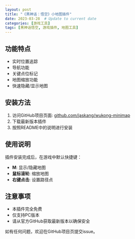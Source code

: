 ```yaml
---
layout: post
title: "《黑神话：悟空》小地图插件"
date: 2023-03-28  # Update to current date
categories: [游戏工具]
tags: [黑神话悟空, 游戏插件, 地图工具]
---
```


## 功能特点

- 实时位置追踪
- 导航功能
- 关键点位标记
- 地图缩放功能
- 快速隐藏/显示地图

## 安装方法

1. 访问GitHub项目页面: [github.com/jaskang/wukong-minimap](https://github.com/jaskang/wukong-minimap)
2. 下载最新版本插件
3. 按照README中的说明进行安装

## 使用说明

插件安装完成后，在游戏中默认快捷键：
- **M**: 显示/隐藏地图
- **鼠标滚轮**: 缩放地图
- **右键点击**: 设置路径点

## 注意事项

- 本插件完全免费
- 仅支持PC版本
- 请从官方GitHub获取最新版本以确保安全

如有任何问题，欢迎在GitHub项目页提交issue。
